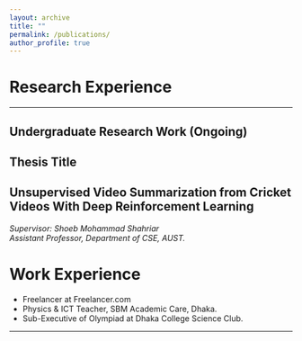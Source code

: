 ```yaml
---
layout: archive
title: ""
permalink: /publications/
author_profile: true
---
```


# Research Experience
-----------

## Undergraduate Research Work (Ongoing)

## Thesis Title 

## Unsupervised Video Summarization from Cricket Videos With Deep Reinforcement Learning <br/>
*Supervisor: Shoeb Mohammad Shahriar <br/>
             Assistant Professor, 
             Department of CSE, AUST.* 

# Work Experience

* Freelancer at Freelancer.com 
* Physics & ICT Teacher, SBM Academic Care, Dhaka. 
* Sub-Executive of Olympiad at Dhaka College Science Club.
 
----------- 